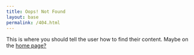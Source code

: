 ```yaml
---
title: Oops! Not Found
layout: base
permalink: /404.html
---
```


This is where you should tell the user how to find their content. Maybe on the [home page?](./)
